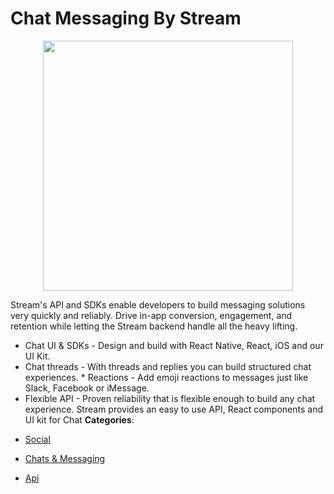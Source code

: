 # Chat Messaging By Stream

<p align="center">
    <img width="400" src="https://raw.githubusercontent.com/awesome-apis/awesome-apis/apis/chat-messaging-by-stream/logo_256x256.png" />
</p>


Stream's API and SDKs enable developers to build messaging solutions very quickly and reliably. Drive in-app conversion, engagement, and retention while letting the Stream backend handle all the heavy lifting. 

* Chat UI & SDKs - Design and build with React Native, React, iOS and our UI Kit. 
* Chat threads - With threads and replies you can build structured chat experiences. * Reactions - Add emoji reactions to messages just like Slack, Facebook or iMessage. 
* Flexible API - Proven reliability that is flexible enough to build any chat experience. Stream provides an easy to use API, React components and UI kit for Chat
**Categories**:

- [Social](https://github/awesome-apis/awesome-apis#social)

- [Chats & Messaging](https://github/awesome-apis/awesome-apis#chats-and-messaging)

- [Api](https://github/awesome-apis/awesome-apis#api)



